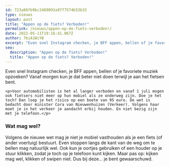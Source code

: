 ```yaml
---
id: 723a86fb9bc2489093a97f7574b53b33
type: nieuws
layout: post
title: "Appen op de fiets? Verboden!"
permalink: /nieuws/appen-op-de-fiets-verboden!/
date: 2022-05-11T19:16:41.067Z
author: 7biA1WiYB
excerpt: "Even snel Instagram checken, je BFF appen, bellen of je favoriete muziek opzoeken? Vanaf morgen kun je dat beter niet doen terwijl je aan het fietsen bent.  "
seo:
  description: "Appen op de fiets? Verboden!"
  title: "Appen op de fiets? Verboden!"
---
```

Even snel Instagram checken, je BFF appen, bellen of je favoriete muziek opzoeken? Vanaf morgen kun je dat beter niet doen terwijl je aan het fietsen bent.  

    <p>Voor automobilisten is het al langer verboden en vanaf 1 juli mogen ook fietsers niet meer op hun mobiel als ze onderweg zijn. Doe je het toch? Dan loop je het risico op een boete van 95 euro. De wet is bedacht door minister Cora van Nieuwenhuizen (Verkeer). Volgens haar moet je in het verkeer je aandacht erbij houden. En niet bezig zijn met je telefoon.</p>
<h3>Wat mag wel?</h3>
<p>Volgens de nieuwe wet mag je niet je mobiel vasthouden als je een fiets (of ander voertuig) bestuurt. Even stoppen langs de kant van de weg om te bellen mag natuurlijk wel. Ook kun je oortjes gebruiken of een houder op je stuur klikken, zodat je toch op je telefoon kunt kijken. Maar pas op: kijken mag wel, klikken of swipen niet. Dus bij deze... je bent gewaarschuwd.</p>  
